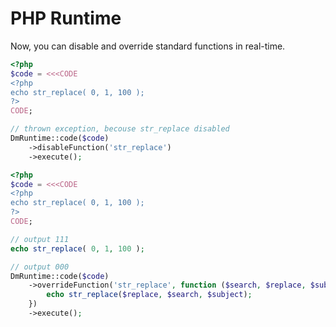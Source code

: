 PHP Runtime
===========
Now, you can disable and override standard functions in real-time.

```php
<?php
$code = <<<CODE
<?php
echo str_replace( 0, 1, 100 );
?>
CODE;

// thrown exception, becouse str_replace disabled
DmRuntime::code($code)
    ->disableFunction('str_replace')
    ->execute();
```

```php
<?php
$code = <<<CODE
<?php
echo str_replace( 0, 1, 100 );
?>
CODE;

// output 111
echo str_replace( 0, 1, 100 );

// output 000
DmRuntime::code($code)
    ->overrideFunction('str_replace', function ($search, $replace, $subject) {
        echo str_replace($replace, $search, $subject);
    })
    ->execute();
```